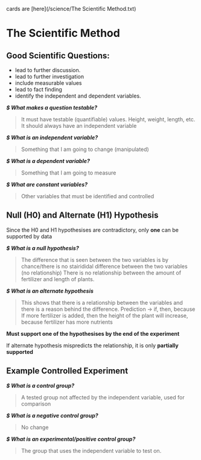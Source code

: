 cards are [here](/science/The Scientific Method.txt)
# The Scientific Method

## Good Scientific Questions:
- lead to further discussion.
- lead to further investigation
- include measurable values
- lead to fact finding
- identify the independent and dependent variables.

***$ What makes a question testable?***
> It must have testable (quantifiable) values. Height, weight, length, etc.
> It should always have an independent variable

***$ What is an independent variable?***
> Something that I am going to change (manipulated)

***$ What is a dependent variable?***
> Something that I am going to measure

***$ What are constant variables?***
> Other variables that must be identified and controlled

## Null (H0) and Alternate (H1) Hypothesis

Since the H0 and H1 hypothesises are contradictory, only **one** can be supported by data

***$ What is a null hypothesis?***
> The difference that is seen between the two variables is by chance/there is no stairididal difference between the two variables (no relationship)
> There is no relationship between the amount of fertilizer and length of plants.

***$ What is an alternate hypothesis***
> This shows that there is a relationship between the variables and there is a reason behind the difference.
> Prediction -> if, then, because
> If more fertilizer is added, then the height of the plant will increase, because fertilizer has more nutrients

**Must support one of the hypothesises by the end of the experiment**

If alternate hypothesis mispredicts the relationship, it is only **partially supported**

## Example Controlled Experiment

***$ What is a control group?***
> A tested group not affected by the independent variable, used for comparison

***$ What is a negative control group?***
> No change

***$ What is an experimental/positive control group?***
> The group that uses the independent variable to test on.
